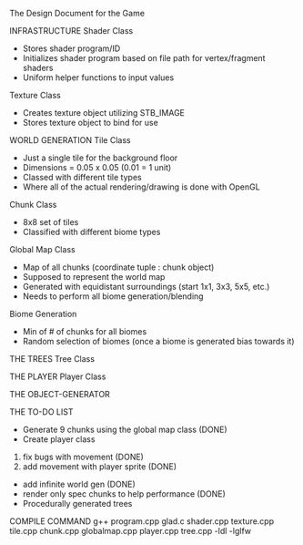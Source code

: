 The Design Document for the Game

INFRASTRUCTURE
Shader Class
- Stores shader program/ID
- Initializes shader program based on file path for vertex/fragment shaders
- Uniform helper functions to input values

Texture Class
- Creates texture object utilizing STB_IMAGE
- Stores texture object to bind for use

WORLD GENERATION
Tile Class
- Just a single tile for the background floor
- Dimensions = 0.05 x 0.05 (0.01 = 1 unit)
- Classed with different tile types
- Where all of the actual rendering/drawing is done with OpenGL

Chunk Class
- 8x8 set of tiles
- Classified with different biome types

Global Map Class
- Map of all chunks (coordinate tuple : chunk object)
- Supposed to represent the world map
- Generated with equidistant surroundings (start 1x1, 3x3, 5x5, etc.)
- Needs to perform all biome generation/blending

Biome Generation
- Min of # of chunks for all biomes
- Random selection of biomes (once a biome is generated bias towards it)

THE TREES
Tree Class

THE PLAYER
Player Class

THE OBJECT-GENERATOR


THE TO-DO LIST
- Generate 9 chunks using the global map class (DONE)
- Create player class
1. fix bugs with movement (DONE)
2. add movement with player sprite (DONE)
- add infinite world gen (DONE)
- render only spec chunks to help performance (DONE)
- Procedurally generated trees

COMPILE COMMAND
g++ program.cpp glad.c shader.cpp texture.cpp tile.cpp chunk.cpp globalmap.cpp player.cpp tree.cpp -ldl -lglfw
